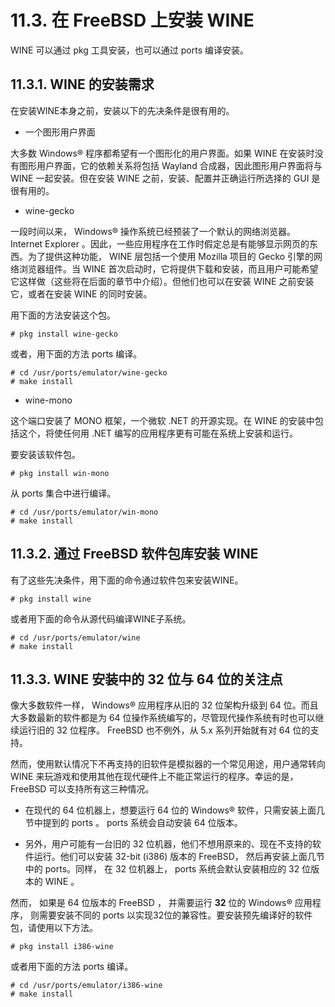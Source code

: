 # 11.3. 在 FreeBSD 上安装 WINE

WINE 可以通过 pkg 工具安装，也可以通过 ports 编译安装。

## 11.3.1. WINE 的安装需求

在安装WINE本身之前，安装以下的先决条件是很有用的。

- 一个图形用户界面

大多数 Windows® 程序都希望有一个图形化的用户界面。如果 WINE 在安装时没有图形用户界面，它的依赖关系将包括 Wayland 合成器，因此图形用户界面将与 WINE 一起安装。但在安装 WINE 之前，安装、配置并正确运行所选择的 GUI 是很有用的。

- wine-gecko

一段时间以来， Windows® 操作系统已经预装了一个默认的网络浏览器。 Internet Explorer 。因此，一些应用程序在工作时假定总是有能够显示网页的东西。为了提供这种功能， WINE 层包括一个使用 Mozilla 项目的 Gecko 引擎的网络浏览器组件。当 WINE 首次启动时，它将提供下载和安装，而且用户可能希望它这样做（这些将在后面的章节中介绍）。但他们也可以在安装 WINE 之前安装它，或者在安装 WINE 的同时安装。

用下面的方法安装这个包。
```
# pkg install wine-gecko
```
或者，用下面的方法 ports 编译。
```
# cd /usr/ports/emulator/wine-gecko
# make install
```
- wine-mono

这个端口安装了 MONO 框架，一个微软 .NET 的开源实现。在 WINE 的安装中包括这个，将使任何用 .NET 编写的应用程序更有可能在系统上安装和运行。

要安装该软件包。
```
# pkg install win-mono
```
从 ports 集合中进行编译。
```
# cd /usr/ports/emulator/win-mono
# make install
```
## 11.3.2. 通过 FreeBSD 软件包库安装 WINE
有了这些先决条件，用下面的命令通过软件包来安装WINE。
```
# pkg install wine
```
或者用下面的命令从源代码编译WINE子系统。
```
# cd /usr/ports/emulator/wine
# make install
```
## 11.3.3.  WINE 安装中的 32 位与 64 位的关注点
像大多数软件一样， Windows® 应用程序从旧的 32 位架构升级到 64 位。而且大多数最新的软件都是为 64 位操作系统编写的，尽管现代操作系统有时也可以继续运行旧的 32 位程序。 FreeBSD 也不例外，从 5.x 系列开始就有对 64 位的支持。

然而，使用默认情况下不再支持的旧软件是模拟器的一个常见用途，用户通常转向 WINE 来玩游戏和使用其他在现代硬件上不能正常运行的程序。幸运的是， FreeBSD 可以支持所有这三种情况。

- 在现代的 64 位机器上，想要运行 64 位的 Windows® 软件，只需安装上面几节中提到的 ports 。 ports 系统会自动安装 64 位版本。

- 另外，用户可能有一台旧的 32 位机器，他们不想用原来的、现在不支持的软件运行。他们可以安装 32-bit (i386) 版本的 FreeBSD， 然后再安装上面几节中的 ports。同样， 在 32 位机器上，  ports 系统会默认安装相应的 32 位版本的 WINE 。

然而， 如果是 64 位版本的 FreeBSD ， 并需要运行 **32** 位的 Windows® 应用程序， 则需要安装不同的 ports 以实现32位的兼容性。要安装预先编译好的软件包，请使用以下方法。
```
# pkg install i386-wine
```
或者用下面的方法 ports 编译。
```
# cd /usr/ports/emulator/i386-wine
# make install
```

